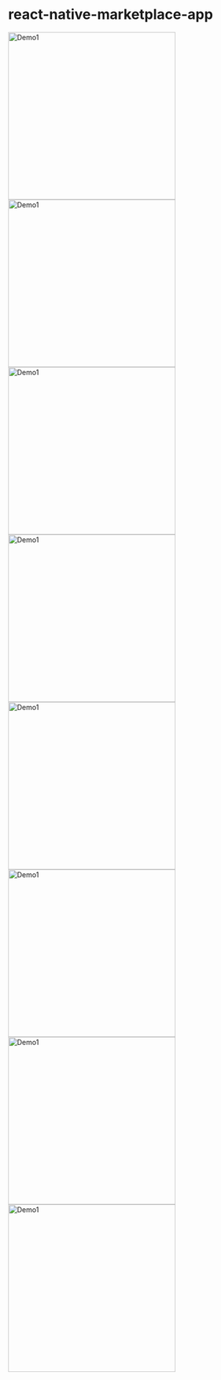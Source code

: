 # react-native-marketplace-app


<img src="https://raw.githubusercontent.com/funnyjerry/react-native-marketplace-app/master/images/1.PNG" alt="Demo1" width="340" />
<img src="https://raw.githubusercontent.com/funnyjerry/react-native-marketplace-app/master/images/2.PNG" alt="Demo1" width="340" />
<img src="https://raw.githubusercontent.com/funnyjerry/react-native-marketplace-app/master/images/3.PNG" alt="Demo1" width="340" />
<img src="https://raw.githubusercontent.com/funnyjerry/react-native-marketplace-app/master/images/4.PNG" alt="Demo1" width="340" />
<img src="https://raw.githubusercontent.com/funnyjerry/react-native-marketplace-app/master/images/5.PNG" alt="Demo1" width="340" />
<img src="https://raw.githubusercontent.com/funnyjerry/react-native-marketplace-app/master/images/6.PNG" alt="Demo1" width="340" />
<img src="https://raw.githubusercontent.com/funnyjerry/react-native-marketplace-app/master/images/7.PNG" alt="Demo1" width="340" />
<img src="https://raw.githubusercontent.com/funnyjerry/react-native-marketplace-app/master/images/8.PNG" alt="Demo1" width="340" />
